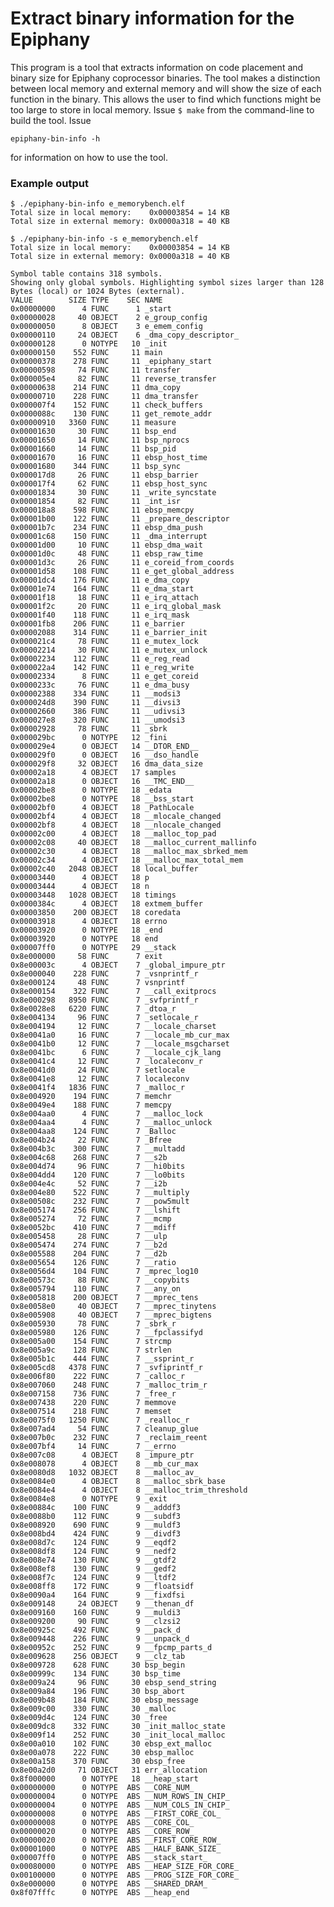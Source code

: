 # Extract binary information for the Epiphany

This program is a tool that extracts information on code placement and binary size for Epiphany coprocessor binaries. The tool makes a distinction between local memory and external memory and will show the size of each function in the binary. This allows the user to find which functions might be too large to store in local memory.  Issue `$ make` from the command-line to build the tool. Issue

    epiphany-bin-info -h

for information on how to use the tool.

### Example output

	$ ./epiphany-bin-info e_memorybench.elf 
	Total size in local memory:    0x00003854 = 14 KB
	Total size in external memory: 0x0000a318 = 40 KB
	
	$ ./epiphany-bin-info -s e_memorybench.elf 
	Total size in local memory:    0x00003854 = 14 KB
	Total size in external memory: 0x0000a318 = 40 KB
	
	Symbol table contains 318 symbols.
	Showing only global symbols. Highlighting symbol sizes larger than 128 Bytes (local) or 1024 Bytes (external).
	VALUE        SIZE TYPE    SEC NAME
	0x00000000      4 FUNC      1 _start
	0x00000028     40 OBJECT    2 e_group_config
	0x00000050      8 OBJECT    3 e_emem_config
	0x00000110     24 OBJECT    6 _dma_copy_descriptor_
	0x00000128      0 NOTYPE   10 _init
	0x00000150    552 FUNC     11 main
	0x00000378    278 FUNC     11 _epiphany_start
	0x00000598     74 FUNC     11 transfer
	0x000005e4     82 FUNC     11 reverse_transfer
	0x00000638    214 FUNC     11 dma_copy
	0x00000710    228 FUNC     11 dma_transfer
	0x000007f4    152 FUNC     11 check_buffers
	0x0000088c    130 FUNC     11 get_remote_addr
	0x00000910   3360 FUNC     11 measure
	0x00001630     30 FUNC     11 bsp_end
	0x00001650     14 FUNC     11 bsp_nprocs
	0x00001660     14 FUNC     11 bsp_pid
	0x00001670     16 FUNC     11 ebsp_host_time
	0x00001680    344 FUNC     11 bsp_sync
	0x000017d8     26 FUNC     11 ebsp_barrier
	0x000017f4     62 FUNC     11 ebsp_host_sync
	0x00001834     30 FUNC     11 _write_syncstate
	0x00001854     82 FUNC     11 _int_isr
	0x000018a8    598 FUNC     11 ebsp_memcpy
	0x00001b00    122 FUNC     11 _prepare_descriptor
	0x00001b7c    234 FUNC     11 ebsp_dma_push
	0x00001c68    150 FUNC     11 _dma_interrupt
	0x00001d00     10 FUNC     11 ebsp_dma_wait
	0x00001d0c     48 FUNC     11 ebsp_raw_time
	0x00001d3c     26 FUNC     11 e_coreid_from_coords
	0x00001d58    108 FUNC     11 e_get_global_address
	0x00001dc4    176 FUNC     11 e_dma_copy
	0x00001e74    164 FUNC     11 e_dma_start
	0x00001f18     18 FUNC     11 e_irq_attach
	0x00001f2c     20 FUNC     11 e_irq_global_mask
	0x00001f40    118 FUNC     11 e_irq_mask
	0x00001fb8    206 FUNC     11 e_barrier
	0x00002088    314 FUNC     11 e_barrier_init
	0x000021c4     78 FUNC     11 e_mutex_lock
	0x00002214     30 FUNC     11 e_mutex_unlock
	0x00002234    112 FUNC     11 e_reg_read
	0x000022a4    142 FUNC     11 e_reg_write
	0x00002334      8 FUNC     11 e_get_coreid
	0x0000233c     76 FUNC     11 e_dma_busy
	0x00002388    334 FUNC     11 __modsi3
	0x000024d8    390 FUNC     11 __divsi3
	0x00002660    386 FUNC     11 __udivsi3
	0x000027e8    320 FUNC     11 __umodsi3
	0x00002928     78 FUNC     11 _sbrk
	0x000029bc      0 NOTYPE   12 _fini
	0x000029e4      0 OBJECT   14 __DTOR_END__
	0x000029f0      0 OBJECT   16 __dso_handle
	0x000029f8     32 OBJECT   16 dma_data_size
	0x00002a18      4 OBJECT   17 samples
	0x00002a18      0 OBJECT   16 __TMC_END__
	0x00002be8      0 NOTYPE   18 _edata
	0x00002be8      0 NOTYPE   18 __bss_start
	0x00002bf0      4 OBJECT   18 _PathLocale
	0x00002bf4      4 OBJECT   18 __mlocale_changed
	0x00002bf8      4 OBJECT   18 __nlocale_changed
	0x00002c00      4 OBJECT   18 __malloc_top_pad
	0x00002c08     40 OBJECT   18 __malloc_current_mallinfo
	0x00002c30      4 OBJECT   18 __malloc_max_sbrked_mem
	0x00002c34      4 OBJECT   18 __malloc_max_total_mem
	0x00002c40   2048 OBJECT   18 local_buffer
	0x00003440      4 OBJECT   18 p
	0x00003444      4 OBJECT   18 n
	0x00003448   1028 OBJECT   18 timings
	0x0000384c      4 OBJECT   18 extmem_buffer
	0x00003850    200 OBJECT   18 coredata
	0x00003918      4 OBJECT   18 errno
	0x00003920      0 NOTYPE   18 _end
	0x00003920      0 NOTYPE   18 end
	0x00007ff0      0 NOTYPE   29 __stack
	0x8e000000     58 FUNC      7 exit
	0x8e00003c      4 OBJECT    7 _global_impure_ptr
	0x8e000040    228 FUNC      7 _vsnprintf_r
	0x8e000124     48 FUNC      7 vsnprintf
	0x8e000154    322 FUNC      7 __call_exitprocs
	0x8e000298   8950 FUNC      7 _svfprintf_r
	0x8e0028e8   6220 FUNC      7 _dtoa_r
	0x8e004134     96 FUNC      7 _setlocale_r
	0x8e004194     12 FUNC      7 __locale_charset
	0x8e0041a0     16 FUNC      7 __locale_mb_cur_max
	0x8e0041b0     12 FUNC      7 __locale_msgcharset
	0x8e0041bc      6 FUNC      7 __locale_cjk_lang
	0x8e0041c4     12 FUNC      7 _localeconv_r
	0x8e0041d0     24 FUNC      7 setlocale
	0x8e0041e8     12 FUNC      7 localeconv
	0x8e0041f4   1836 FUNC      7 _malloc_r
	0x8e004920    194 FUNC      7 memchr
	0x8e0049e4    188 FUNC      7 memcpy
	0x8e004aa0      4 FUNC      7 __malloc_lock
	0x8e004aa4      4 FUNC      7 __malloc_unlock
	0x8e004aa8    124 FUNC      7 _Balloc
	0x8e004b24     22 FUNC      7 _Bfree
	0x8e004b3c    300 FUNC      7 __multadd
	0x8e004c68    268 FUNC      7 __s2b
	0x8e004d74     96 FUNC      7 __hi0bits
	0x8e004dd4    120 FUNC      7 __lo0bits
	0x8e004e4c     52 FUNC      7 __i2b
	0x8e004e80    522 FUNC      7 __multiply
	0x8e00508c    232 FUNC      7 __pow5mult
	0x8e005174    256 FUNC      7 __lshift
	0x8e005274     72 FUNC      7 __mcmp
	0x8e0052bc    410 FUNC      7 __mdiff
	0x8e005458     28 FUNC      7 __ulp
	0x8e005474    274 FUNC      7 __b2d
	0x8e005588    204 FUNC      7 __d2b
	0x8e005654    126 FUNC      7 __ratio
	0x8e0056d4    104 FUNC      7 _mprec_log10
	0x8e00573c     88 FUNC      7 __copybits
	0x8e005794    110 FUNC      7 __any_on
	0x8e005818    200 OBJECT    7 __mprec_tens
	0x8e0058e0     40 OBJECT    7 __mprec_tinytens
	0x8e005908     40 OBJECT    7 __mprec_bigtens
	0x8e005930     78 FUNC      7 _sbrk_r
	0x8e005980    126 FUNC      7 __fpclassifyd
	0x8e005a00    154 FUNC      7 strcmp
	0x8e005a9c    128 FUNC      7 strlen
	0x8e005b1c    444 FUNC      7 __ssprint_r
	0x8e005cd8   4378 FUNC      7 _svfiprintf_r
	0x8e006f80    222 FUNC      7 _calloc_r
	0x8e007060    248 FUNC      7 _malloc_trim_r
	0x8e007158    736 FUNC      7 _free_r
	0x8e007438    220 FUNC      7 memmove
	0x8e007514    218 FUNC      7 memset
	0x8e0075f0   1250 FUNC      7 _realloc_r
	0x8e007ad4     54 FUNC      7 cleanup_glue
	0x8e007b0c    232 FUNC      7 _reclaim_reent
	0x8e007bf4     14 FUNC      7 __errno
	0x8e007c08      4 OBJECT    8 _impure_ptr
	0x8e008078      4 OBJECT    8 __mb_cur_max
	0x8e0080d8   1032 OBJECT    8 __malloc_av_
	0x8e0084e0      4 OBJECT    8 __malloc_sbrk_base
	0x8e0084e4      4 OBJECT    8 __malloc_trim_threshold
	0x8e0084e8      0 NOTYPE    9 _exit
	0x8e00884c    100 FUNC      9 __adddf3
	0x8e0088b0    112 FUNC      9 __subdf3
	0x8e008920    690 FUNC      9 __muldf3
	0x8e008bd4    424 FUNC      9 __divdf3
	0x8e008d7c    124 FUNC      9 __eqdf2
	0x8e008df8    124 FUNC      9 __nedf2
	0x8e008e74    130 FUNC      9 __gtdf2
	0x8e008ef8    130 FUNC      9 __gedf2
	0x8e008f7c    124 FUNC      9 __ltdf2
	0x8e008ff8    172 FUNC      9 __floatsidf
	0x8e0090a4    164 FUNC      9 __fixdfsi
	0x8e009148     24 OBJECT    9 __thenan_df
	0x8e009160    160 FUNC      9 __muldi3
	0x8e009200     90 FUNC      9 __clzsi2
	0x8e00925c    492 FUNC      9 __pack_d
	0x8e009448    226 FUNC      9 __unpack_d
	0x8e00952c    252 FUNC      9 __fpcmp_parts_d
	0x8e009628    256 OBJECT    9 __clz_tab
	0x8e009728    628 FUNC     30 bsp_begin
	0x8e00999c    134 FUNC     30 bsp_time
	0x8e009a24     96 FUNC     30 ebsp_send_string
	0x8e009a84    196 FUNC     30 bsp_abort
	0x8e009b48    184 FUNC     30 ebsp_message
	0x8e009c00    330 FUNC     30 _malloc
	0x8e009d4c    124 FUNC     30 _free
	0x8e009dc8    332 FUNC     30 _init_malloc_state
	0x8e009f14    252 FUNC     30 _init_local_malloc
	0x8e00a010    102 FUNC     30 ebsp_ext_malloc
	0x8e00a078    222 FUNC     30 ebsp_malloc
	0x8e00a158    370 FUNC     30 ebsp_free
	0x8e00a2d0     71 OBJECT   31 err_allocation
	0x8f000000      0 NOTYPE   18 __heap_start
	0x00000000      0 NOTYPE  ABS __CORE_NUM_
	0x00000004      0 NOTYPE  ABS __NUM_ROWS_IN_CHIP_
	0x00000004      0 NOTYPE  ABS __NUM_COLS_IN_CHIP_
	0x00000008      0 NOTYPE  ABS __FIRST_CORE_COL_
	0x00000008      0 NOTYPE  ABS __CORE_COL_
	0x00000020      0 NOTYPE  ABS __CORE_ROW_
	0x00000020      0 NOTYPE  ABS __FIRST_CORE_ROW_
	0x00001000      0 NOTYPE  ABS __HALF_BANK_SIZE_
	0x00007ff0      0 NOTYPE  ABS __stack_start_
	0x00080000      0 NOTYPE  ABS __HEAP_SIZE_FOR_CORE_
	0x00100000      0 NOTYPE  ABS __PROG_SIZE_FOR_CORE_
	0x8e000000      0 NOTYPE  ABS __SHARED_DRAM_
	0x8f07fffc      0 NOTYPE  ABS __heap_end
	
